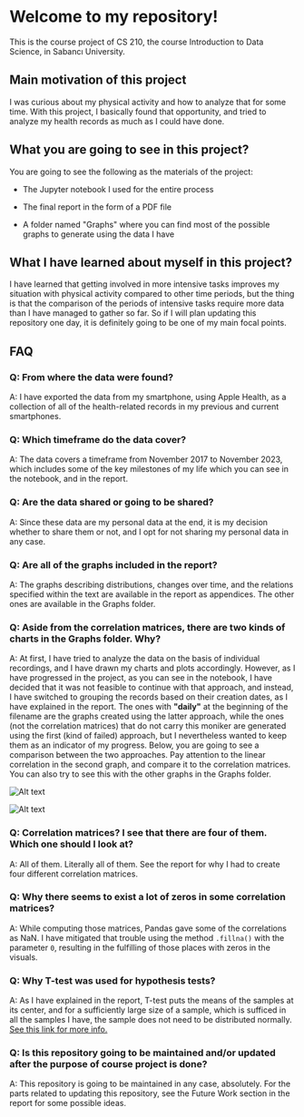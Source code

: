 # Welcome to my repository!
This is the course project of CS 210, the course Introduction to Data Science, in Sabancı University.

## Main motivation of this project
I was curious about my physical activity and how to analyze that for some time. With this project, I basically found that opportunity, and tried to analyze my health records as much as I could have done.

## What you are going to see in this project?
You are going to see the following as the materials of the project: 
* The Jupyter notebook I used for the entire process

* The final report in the form of a PDF file

* A folder named "Graphs" where you can find most of the possible graphs to generate using the data I have

## What I have learned about myself in this project?
I have learned that getting involved in more intensive tasks improves my situation with physical activity compared to other time periods, but the thing is that the comparison of the periods of intensive tasks require more data than I have managed to gather so far. So if I will plan updating this repository one day, it is definitely going to be one of my main focal points.

## FAQ

### Q: From where the data were found?
A: I have exported the data from my smartphone, using Apple Health, as a collection of all of the health-related records in my previous and current smartphones.

### Q: Which timeframe do the data cover?
A: The data covers a timeframe from November 2017 to November 2023, which includes some of the key milestones of my life which you can see in the notebook, and in the report.

### Q: Are the data shared or going to be shared?
A: Since these data are my personal data at the end, it is my decision whether to share them or not, and I opt for not sharing my personal data in any case.

### Q: Are all of the graphs included in the report?
A: The graphs describing distributions, changes over time, and the relations specified within the text are available in the report as appendices. The other ones are available in the Graphs folder.

### Q: Aside from the correlation matrices, there are two kinds of charts in the Graphs folder. Why?
A: At first, I have tried to analyze the data on the basis of individual recordings, and I have drawn my charts and plots accordingly. However, as I have progressed in the project, as you can see in the notebook, I have decided that it was not feasible to continue with that approach, and instead, I have switched to grouping the records based on their creation dates, as I have explained in the report. The ones with **"daily"** at the beginning of the filename are the graphs created using the latter approach, while the ones (not the correlation matrices) that do not carry this moniker are generated using the first (kind of failed) approach, but I nevertheless wanted to keep them as an indicator of my progress. Below, you are going to see a comparison between the two approaches. Pay attention to the linear correlation in the second graph, and compare it to the correlation matrices. You can also try to see this with the other graphs in the Graphs folder.

![Alt text](image.png)

![Alt text](image-1.png)

### Q: Correlation matrices? I see that there are four of them. Which one should I look at?
A: All of them. Literally all of them. See the report for why I had to create four different correlation matrices.

### Q: Why there seems to exist a lot of zeros in some correlation matrices?
A: While computing those matrices, Pandas gave some of the correlations as NaN. I have mitigated that trouble using the method `.fillna()` with the parameter `0`, resulting in the fulfilling of those places with zeros in the visuals.

### Q: Why T-test was used for hypothesis tests?
A: As I have explained in the report, T-test puts the means of the samples at its center, and for a sufficiently large size of a sample, which is sufficed in all the samples I have, the sample does not need to be distributed normally. [See this link for more info.](https://miroslavtushev.medium.com/does-my-sample-have-to-be-normally-distributed-for-a-t-test-7ee91aaaca2a)

### Q: Is this repository going to be maintained and/or updated after the purpose of course project is done?
A: This repository is going to be maintained in any case, absolutely. For the parts related to updating this repository, see the Future Work section in the report for some possible ideas.